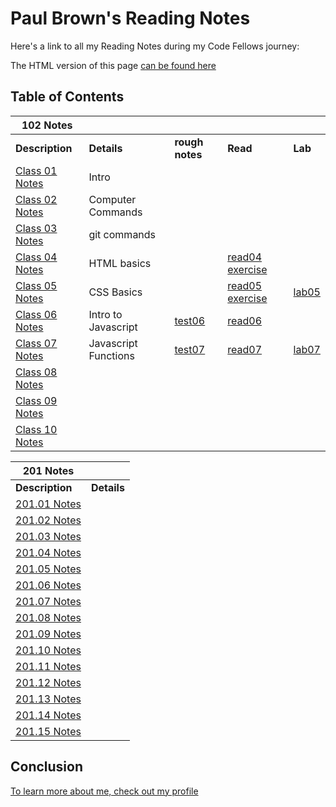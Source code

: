 # Paul Brown's Reading Notes

Here's a link to all my Reading Notes during my Code Fellows journey:

The HTML version of this page [can be found here](https://0xquasark.github.io/reading-notes/)

## Table of Contents


| 102 Notes      |           |           | |  |
| --------- | --------- | --------- | --------- | --------- |
| **Description**                         | **Details** | **rough notes** | **Read** | **Lab** |
| [Class 01 Notes](102/class-01.md)     | Intro                 | | | |
| [Class 02 Notes](102/class-02.md)     | Computer Commands     | | | |
| [Class 03 Notes](102/class-03.md)     | git commands| | | |
| [Class 04 Notes](102/class-04.md)       | HTML basics| | [read04 exercise](102/class-04-answers.html)| |
| [Class 05 Notes](102/class-05.md)       | CSS Basics| | [read05 exercise](102/class-05-answer.html)| [lab05](https://0xquasark.github.io/102-class04/)|
| [Class 06 Notes](102/class-06.md)       | Intro to Javascript| [test06](<102/rough notes/test06.html>)|[read06](102/class-06.md) |  |
| [Class 07 Notes](102/class-07.md)       | Javascript Functions | [test07](<102/rough notes/test07.html>)|[read07](102/class-07.md) | [lab07](https://0xquasark.github.io/102-class04/)|
| [Class 08 Notes](102/class-08.md)       | | | | |
| [Class 09 Notes](102/class-09.md)       | | | | |
| [Class 10 Notes](102/class-10.md)       | | | | |



| 201 Notes      |           |
| --------- | --------- |
| **Description**                          | **Details** |
| [201.01 Notes](201/201-class01.md)       |   |
| [201.02 Notes](201/201-class02.md)       |   |
| [201.03 Notes](201/201-class03.md)       |   |
| [201.04 Notes](201/201-class04.md)       |   |
| [201.05 Notes](201/201-class05.md)       |   |
| [201.06 Notes](201/201-class06.md)       |   |
| [201.07 Notes](201/201-class07.md)       |   |
| [201.08 Notes](201/201-class08.md)       |   |
| [201.09 Notes](201/201-class09.md)       |   |
| [201.10 Notes](201/201-class10.md)       |   |
| [201.11 Notes](201/201-class11.md)       |   |
| [201.12 Notes](201/201-class12.md)       |   |
| [201.13 Notes](201/201-class13.md)       |   |
| [201.14 Notes](201/201-class14.md)       |   |
| [201.15 Notes](201/201-class15.md)       |   |



## Conclusion

[To learn more about me, check out my profile](https://github.com/0xQuasark)
